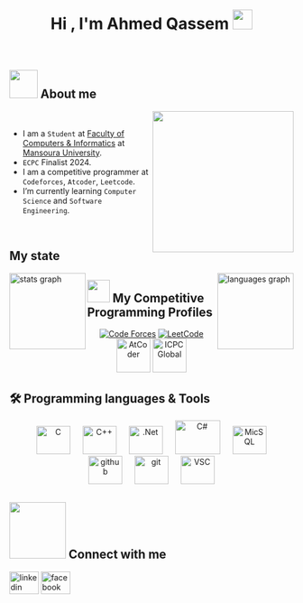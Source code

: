 <h1 align="center">Hi , I'm Ahmed Qassem <img src="https://media.giphy.com/media/hvRJCLFzcasrR4ia7z/giphy.gif" width="35"></h1>

<br>
	
## <picture><img src = "https://github.com/7oSkaaa/7oSkaaa/blob/main/Images/about_me.gif?raw=true" width = 50px></picture> About me
<picture> <img align="right" src="https://github.com/7oSkaaa/7oSkaaa/blob/main/Images/Right_Side.gif?raw=true" width = 250px></picture>
<br>
-  I am a `Student` at [Faculty of Computers & Informatics](https://csifac.mans.edu.eg/) at [Mansoura University](https://www.mans.edu.eg/en/).
-  `ECPC` Finalist 2024.
-  I am a competitive programmer at `Codeforces`, `Atcoder`, `Leetcode`.
-  I’m currently learning `Computer Science` and `Software Engineering`.
<!-- :thinking: I’m currently open for a new `job opportunity`, this is [MY RESUME]().-->
<br>

## My state

  <img src="https://github-readme-stats.vercel.app/api?username=aqassem2004&hide_title=false&hide_rank=false&show_icons=true&include_all_commits=true&count_private=true&disable_animations=false&theme=dracula&locale=en&hide_border=false&order=1" height="135" alt="stats graph"  align="left"/>
<img src="https://github-readme-stats.vercel.app/api/top-langs?username=aqassem2004&locale=en&hide_title=false&layout=compact&card_width=320&langs_count=5&theme=dracula&hide_border=false&order=2" height="135" alt="languages graph" align="right" />


## <picture> <img src="https://github.com/7oSkaaa/7oSkaaa/blob/main/Images/competitive_programming_profile.png?raw=true" width=40> </picture> My Competitive Programming Profiles

<p align="center">
  <a href="https://codeforces.com/profile/AhmedQassem_"><img src="https://img.icons8.com/external-tal-revivo-shadow-tal-revivo/50/000000/external-codeforces-programming-competitions-and-contests-programming-community-logo-shadow-tal-revivo.png" alt="Code Forces"/></a>
	<a href="https://leetcode.com/u/Aqassem2004/"><img src="https://img.icons8.com/external-tal-revivo-shadow-tal-revivo/50/000000/external-level-up-your-coding-skills-and-quickly-land-a-job-logo-shadow-tal-revivo.png" alt="LeetCode"/></a>
	<a href="https://atcoder.jp/users/AhmedQassem"><img src="https://i.ibb.co/Q9WSjDB/logo.png" alt="AtCoder" width = 60px/></a>
	<a href="https://icpc.global/private/profile/1137418"><img src="https://i.ibb.co/6J0r7rW/Daco-5610880.png" alt="ICPC Global" width = 60px /></a>
</p>


## 🛠️ Programming languages & Tools

<p align="center"> 
  &emsp; 
    <img alt="C" src="https://raw.githubusercontent.com/marwin1991/profile-technology-icons/refs/heads/main/icons/c.png"  alt="adam pithewan" height="50" width="60" >
  &emsp;
    <img alt="C++" src="https://raw.githubusercontent.com/marwin1991/profile-technology-icons/refs/heads/main/icons/c++.png "  alt="adam pithewan" height="50" width="60" >
  &emsp;
     <img alt=".Net" src="https://raw.githubusercontent.com/marwin1991/profile-technology-icons/refs/heads/main/icons/_net_core.png"  alt="adam pithewan" height="50" width="60" >
  &emsp;
    <img alt="C#" src="https://upload.wikimedia.org/wikipedia/commons/b/bd/Logo_C_sharp.svg"  alt="adam pithewan" height="60" width="80" >
    &emsp;
    <img alt="MicSQL" src="https://raw.githubusercontent.com/marwin1991/profile-technology-icons/refs/heads/main/icons/mssql.png"  alt="adam pithewan" height="50" width="60" >
    &emsp;
    <img alt="github" src="https://raw.githubusercontent.com/marwin1991/profile-technology-icons/refs/heads/main/icons/github.png"  alt="adam pithewan" height="50" width="60" >
    &emsp;
    <img alt="git" src="https://raw.githubusercontent.com/marwin1991/profile-technology-icons/refs/heads/main/icons/git.png"  alt="adam pithewan" height="50" width="60" >
&emsp;
    <img alt="VSC" src="https://raw.githubusercontent.com/marwin1991/profile-technology-icons/refs/heads/main/icons/visual_studio_code.png"  alt="adam pithewan" height="50" width="60" >
</p>

	
## <picture> <img src="https://github.com/7oSkaaa/7oSkaaa/blob/main/Images/Connect-with-me.gif?raw=true" width="100px"> </picture> Connect with me

<div align="left">
  <a href="https://www.linkedin.com/in/a-qassem/" target="blank"><img src="https://raw.githubusercontent.com/maurodesouza/profile-readme-generator/master/src/assets/icons/social/linkedin/default.svg" width="52" height="40" alt="linkedin logo"  /></a>
  <a href="https://www.facebook.com/profile.php?id=100012635899101" target="blank"><img src="https://raw.githubusercontent.com/maurodesouza/profile-readme-generator/master/src/assets/icons/social/facebook/default.svg" width="52" height="40" alt="facebook logo"  /></a>
</div>


<br>
